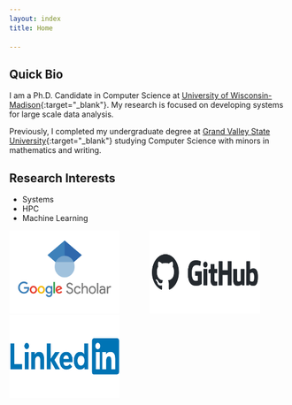 ```yaml
---
layout: index
title: Home

---
```


## Quick Bio 
I am a Ph.D. Candidate in Computer Science at [University of Wisconsin-Madison](https://www.cs.wisc.edu/){:target="_blank"}. My research is focused on developing systems for large scale data analysis. 

Previously, I completed my undergraduate degree at [Grand Valley State University](https://www.gvsu.edu/){:target="_blank"} studying Computer Science with minors in mathematics and writing.


## Research Interests
* Systems
* HPC
* Machine Learning



<div style="display: inline-block;">
    <a href="https://scholar.google.com/citations?user=7gZFL2IAAAAJ&hl=en" target="_blank">
        <img src="images/gScholar.png" alt="Link to my Google Scholar" style="width: 200px; height: 150px; margin-right: 50px;">
    </a>
</div>
<div style="display: inline-block;">
    <a href="https://github.com/OckermanSethGVSU" target="_blank">
        <img src="images/github-logo-vector.png" alt="Link to my Github" style="width: 200px; height: 150px; margin-right: 50px;">
    </a>
</div>
<div style="display: inline-block;">
    <a href="https://www.linkedin.com/in/sethockerman/" target="_blank">
        <img src="images/Linkedin-Logo.png" alt="Link to my LinkedIn" style="width: 200px; height: 150px;">
    </a>
</div>


